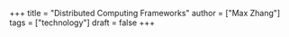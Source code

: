 +++
title = "Distributed Computing Frameworks"
author = ["Max Zhang"]
tags = ["technology"]
draft = false
+++

